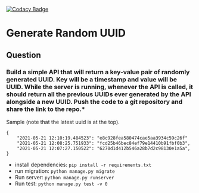 [![Codacy Badge](https://app.codacy.com/project/badge/Grade/fc0132181c454e56ac36a35825a16119)](https://www.codacy.com/gh/dotunpeters/cowrywise_random_uuid/dashboard?utm_source=github.com&amp;utm_medium=referral&amp;utm_content=dotunpeters/cowrywise_random_uuid&amp;utm_campaign=Badge_Grade)

# Generate Random UUID

## Question

### Build a simple API that will return a key-value pair of randomly generated UUID. Key will be a timestamp and value will be UUID. While the server is running, whenever the API is called, it should return all the previous UUIDs ever generated by the API alongside a new UUID. Push the code to a git repository and share the link to the repo.*

Sample (note that the latest uuid is at the top).

    {
        "2021-05-21 12:10:19.484523": "e8c928fea580474cae5aa3934c59c26f"
        "2021-05-21 12:08:25.751933": "fcd25b46bec84ef79e14410b91fbf0b3",
        "2021-05-21 12:07:27.150522": "6270d1d412b546a28b7d2c98130e1a5a",
    }

* install dependencies: `pip install -r requirements.txt`
* run migration: `python manage.py migrate`
* Run server: `python manage.py runserver`
* Run test: `python manage.py test -v 0`
